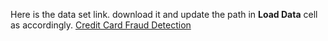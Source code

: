 Here is the data set link. download it and update the path in <b>Load Data</b> cell as accordingly.
<a href="https://www.kaggle.com/datasets/mlg-ulb/creditcardfraud">Credit Card Fraud Detection</a>
